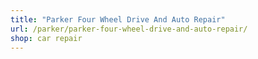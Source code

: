 ```yaml
---
title: "Parker Four Wheel Drive And Auto Repair"
url: /parker/parker-four-wheel-drive-and-auto-repair/
shop: car repair
---
```

